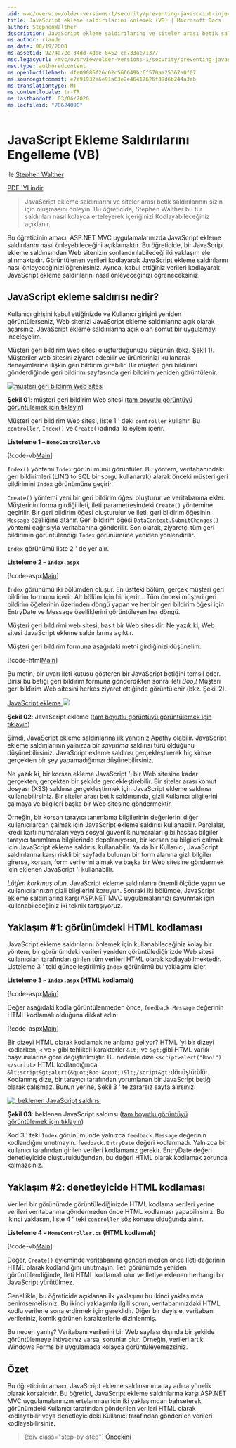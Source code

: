 ```yaml
---
uid: mvc/overview/older-versions-1/security/preventing-javascript-injection-attacks-vb
title: JavaScript ekleme saldırılarını önlemek (VB) | Microsoft Docs
author: StephenWalther
description: JavaScript ekleme saldırılarını ve siteler arası betik saldırılarının sizin için oluşmasını önleyin. Bu öğreticide, Stephen Walther nasıl kolayca de kullanabilirsiniz...
ms.author: riande
ms.date: 08/19/2008
ms.assetid: 9274a72e-34dd-4dae-8452-ed733ae71377
msc.legacyurl: /mvc/overview/older-versions-1/security/preventing-javascript-injection-attacks-vb
msc.type: authoredcontent
ms.openlocfilehash: dfe09085f26c62c566649bc6f570aa25367a0f07
ms.sourcegitcommit: e7e91932a6e91a63e2e46417626f39d6b244a3ab
ms.translationtype: MT
ms.contentlocale: tr-TR
ms.lasthandoff: 03/06/2020
ms.locfileid: "78624098"
---
```

# <a name="preventing-javascript-injection-attacks-vb"></a>JavaScript Ekleme Saldırılarını Engelleme (VB)

ile [Stephen Walther](https://github.com/StephenWalther)

[PDF 'YI indir](https://download.microsoft.com/download/8/4/8/84843d8d-1575-426c-bcb5-9d0c42e51416/ASPNET_MVC_Tutorial_06_VB.pdf)

> JavaScript ekleme saldırılarını ve siteler arası betik saldırılarının sizin için oluşmasını önleyin. Bu öğreticide, Stephen Walther bu tür saldırıları nasıl kolayca erteleyerek içeriğinizi Kodlayabileceğiniz açıklanır.

Bu öğreticinin amacı, ASP.NET MVC uygulamalarınızda JavaScript ekleme saldırılarını nasıl önleyebileceğini açıklamaktır. Bu öğreticide, bir JavaScript ekleme saldırısından Web sitenizin sonlandırılabileceği iki yaklaşım ele alınmaktadır. Görüntülenen verileri kodlayarak JavaScript ekleme saldırılarını nasıl önleyeceğinizi öğrenirsiniz. Ayrıca, kabul ettiğiniz verileri kodlayarak JavaScript ekleme saldırılarını nasıl önleyeceğinizi öğreneceksiniz.

## <a name="what-is-a-javascript-injection-attack"></a>JavaScript ekleme saldırısı nedir?

Kullanıcı girişini kabul ettiğinizde ve Kullanıcı girişini yeniden görüntülerseniz, Web sitenizi JavaScript ekleme saldırılarına açık olarak açarsınız. JavaScript ekleme saldırılarına açık olan somut bir uygulamayı inceleyelim.

Müşteri geri bildirim Web sitesi oluşturduğunuzu düşünün (bkz. Şekil 1). Müşteriler web sitesini ziyaret edebilir ve ürünlerinizi kullanarak deneyimlerine ilişkin geri bildirim girebilir. Bir müşteri geri bildirimi gönderdiğinde geri bildirim sayfasında geri bildirim yeniden görüntülenir.

[![müşteri geri bildirim Web sitesi](preventing-javascript-injection-attacks-vb/_static/image2.png)](preventing-javascript-injection-attacks-vb/_static/image1.png)

**Şekil 01**: müşteri geri bildirim Web sitesi ([tam boyutlu görüntüyü görüntülemek için tıklayın](preventing-javascript-injection-attacks-vb/_static/image3.png))

Müşteri geri bildirim Web sitesi, liste 1 ' deki `controller` kullanır. Bu `controller`, `Index()` ve `Create()`adında iki eylem içerir.

**Listeleme 1 – `HomeController.vb`**

[!code-vb[Main](preventing-javascript-injection-attacks-vb/samples/sample1.vb)]

`Index()` yöntemi `Index` görünümünü görüntüler. Bu yöntem, veritabanındaki geri bildirimleri (LINQ to SQL bir sorgu kullanarak) alarak önceki müşteri geri bildirimini `Index` görünümüne geçirir.

`Create()` yöntemi yeni bir geri bildirim öğesi oluşturur ve veritabanına ekler. Müşterinin forma girdiği ileti, ileti parametresindeki `Create()` yöntemine geçirilir. Bir geri bildirim öğesi oluşturulur ve ileti, geri bildirim öğesinin `Message` özelliğine atanır. Geri bildirim öğesi `DataContext.SubmitChanges()` yöntemi çağrısıyla veritabanına gönderilir. Son olarak, ziyaretçi tüm geri bildirimin görüntülendiği `Index` görünümüne yeniden yönlendirilir.

`Index` görünümü liste 2 ' de yer alır.

**Listeleme 2 – `Index.aspx`**

[!code-aspx[Main](preventing-javascript-injection-attacks-vb/samples/sample2.aspx)]

`Index` görünümü iki bölümden oluşur. En üstteki bölüm, gerçek müşteri geri bildirim formunu içerir. Alt bölüm Için bir içerir... Tüm önceki müşteri geri bildirim öğelerinin üzerinden döngü yapan ve her bir geri bildirim öğesi için EntryDate ve Message özelliklerini görüntüleyen her döngü.

Müşteri geri bildirimi web sitesi, basit bir Web sitesidir. Ne yazık ki, Web sitesi JavaScript ekleme saldırılarına açıktır.

Müşteri geri bildirim formuna aşağıdaki metni girdiğinizi düşünelim:

[!code-html[Main](preventing-javascript-injection-attacks-vb/samples/sample3.html)]

Bu metin, bir uyarı ileti kutusu gösteren bir JavaScript betiğini temsil eder. Birisi bu betiği geri bildirim formuna gönderdikten sonra ileti <em>Boo,!</em> Müşteri geri bildirim Web sitesini herkes ziyaret ettiğinde görüntülenir (bkz. Şekil 2).

[JavaScript ekleme ![](preventing-javascript-injection-attacks-vb/_static/image5.png)](preventing-javascript-injection-attacks-vb/_static/image4.png)

**Şekil 02**: JavaScript ekleme ([tam boyutlu görüntüyü görüntülemek için tıklayın](preventing-javascript-injection-attacks-vb/_static/image6.png))

Şimdi, JavaScript ekleme saldırılarına ilk yanıtınız Apathy olabilir. JavaScript ekleme saldırılarının yalnızca bir *savunma* saldırısı türü olduğunu düşünebilirsiniz. JavaScript ekleme saldırısı gerçekleştirerek hiç kimse gerçekten bir şey yapamadığımızı düşünebilirsiniz.

Ne yazık ki, bir korsan ekleme JavaScript 'ı bir Web sitesine kadar gerçekten, gerçekten bir şekilde gerçekleştirebilir. Bir siteler arası komut dosyası (XSS) saldırısı gerçekleştirmek için JavaScript ekleme saldırısı kullanabilirsiniz. Bir siteler arası betik saldırısında, gizli Kullanıcı bilgilerini çalmaya ve bilgileri başka bir Web sitesine göndermektir.

Örneğin, bir korsan tarayıcı tanımlama bilgilerinin değerlerini diğer kullanıcılardan çalmak için JavaScript ekleme saldırısı kullanabilir. Parolalar, kredi kartı numaraları veya sosyal güvenlik numaraları gibi hassas bilgiler tarayıcı tanımlama bilgilerinde depolanıyorsa, bir korsan bu bilgileri çalmak için JavaScript ekleme saldırısı kullanabilir. Ya da bir Kullanıcı, JavaScript saldırılarına karşı riskli bir sayfada bulunan bir form alanına gizli bilgiler girerse, korsan, form verilerini almak ve başka bir Web sitesine göndermek için eklenen JavaScript 'i kullanabilir.

*Lütfen korkmuş olun*. JavaScript ekleme saldırılarını önemli ölçüde yapın ve kullanıcılarınızın gizli bilgilerini koruyun. Sonraki iki bölümde, JavaScript ekleme saldırılarına karşı ASP.NET MVC uygulamalarınızı savunmak için kullanabileceğiniz iki teknik tartışıyoruz.

## <a name="approach-1-html-encode-in-the-view"></a>Yaklaşım #1: görünümdeki HTML kodlaması

JavaScript ekleme saldırılarını önlemek için kullanabileceğiniz kolay bir yöntem, bir görünümdeki verileri yeniden görüntülediğinizde Web sitesi kullanıcıları tarafından girilen tüm verileri HTML olarak kodlayabilmektedir. Listeleme 3 ' teki güncelleştirilmiş `Index` görünümü bu yaklaşımı izler.

**Listeleme 3 – `Index.aspx` (HTML kodlamalı)**

[!code-aspx[Main](preventing-javascript-injection-attacks-vb/samples/sample4.aspx)]

Değer aşağıdaki kodla görüntülenmeden önce, `feedback.Message` değerinin HTML kodlamalı olduğuna dikkat edin:

[!code-aspx[Main](preventing-javascript-injection-attacks-vb/samples/sample5.aspx)]

Bir dizeyi HTML olarak kodlamak ne anlama geliyor? HTML 'yi bir dizeyi kodlarken, `<` ve `>` gibi tehlikeli karakterler `&lt;` ve `&gt;`gibi HTML varlık başvurularına göre değiştirilmiştir. Bu nedenle dize `<script>alert("Boo!")</script>` HTML kodlandığında, `&lt;script&gt;alert(&quot;Boo!&quot;)&lt;/script&gt;`dönüştürülür. Kodlanmış dize, bir tarayıcı tarafından yorumlanan bir JavaScript betiği olarak çalışmaz. Bunun yerine, Şekil 3 ' te zararsız sayfa alırsınız.

[![, beklenen JavaScript saldırısı](preventing-javascript-injection-attacks-vb/_static/image8.png)](preventing-javascript-injection-attacks-vb/_static/image7.png)

**Şekil 03**: beklenen JavaScript saldırısı ([tam boyutlu görüntüyü görüntülemek için tıklayın](preventing-javascript-injection-attacks-vb/_static/image9.png))

Kod 3 ' teki `Index` görünümünde yalnızca `feedback.Message` değerinin kodlandığını unutmayın. `feedback.EntryDate` değeri kodlanmadı. Yalnızca bir kullanıcı tarafından girilen verileri kodlamanız gerekir. EntryDate değeri denetleyicide oluşturulduğundan, bu değeri HTML olarak kodlamak zorunda kalmazsınız.

## <a name="approach-2-html-encode-in-the-controller"></a>Yaklaşım #2: denetleyicide HTML kodlaması

Verileri bir görünümde görüntülediğinizde HTML kodlama verileri yerine verileri veritabanına göndermeden önce HTML kodlaması yapabilirsiniz. Bu ikinci yaklaşım, liste 4 ' teki `controller` söz konusu olduğunda alınır.

**Listeleme 4 – `HomeController.cs` (HTML kodlamalı)**

[!code-vb[Main](preventing-javascript-injection-attacks-vb/samples/sample6.vb)]

Değer, `Create()` eyleminde veritabanına gönderilmeden önce Ileti değerinin HTML olarak kodlandığını unutmayın. Ileti görünümde yeniden görüntülendiğinde, Ileti HTML kodlamalı olur ve Iletiye eklenen herhangi bir JavaScript yürütülmez.

Genellikle, bu öğreticide açıklanan ilk yaklaşımı bu ikinci yaklaşımda benimsemelisiniz. Bu ikinci yaklaşımla ilgili sorun, veritabanınızdaki HTML kodlu verilerle sona erdirmek için gereklidir. Diğer bir deyişle, veritabanı verileriniz, komik görünen karakterlerle dizinlenmiş.

Bu neden yanlış? Veritabanı verilerini bir Web sayfası dışında bir şekilde görüntülemeye ihtiyacınız varsa, sorunlar olur. Örneğin, verileri artık Windows Forms bir uygulamada kolayca görüntüleyemezsiniz.

## <a name="summary"></a>Özet

Bu öğreticinin amacı, JavaScript ekleme saldırısının aday adına yönelik olarak korsalcıdır. Bu öğretici, JavaScript ekleme saldırılarına karşı ASP.NET MVC uygulamalarınızın ertelanması için iki yaklaşımdan bahseterek, görünümdeki Kullanıcı tarafından gönderilen verileri HTML olarak kodlayabilir veya denetleyicideki Kullanıcı tarafından gönderilen verileri kodlayabilirsiniz.

> [!div class="step-by-step"]
> [Öncekini](authenticating-users-with-windows-authentication-vb.md)
